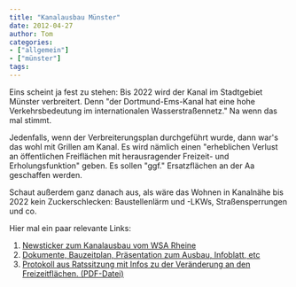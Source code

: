 ```yaml
---
title: "Kanalausbau Münster"
date: 2012-04-27
author: Tom
categories:
- ["allgemein"]
- ["münster"]
tags:
---
```

<p>Eins scheint ja fest zu stehen: Bis 2022 wird der Kanal im Stadtgebiet Münster verbreitert. Denn "der Dortmund-Ems-Kanal hat eine hohe Verkehrsbedeutung im internationalen Wasserstraßennetz." Na wenn das mal stimmt. 
</p><p>
Jedenfalls, wenn der Verbreiterungsplan durchgeführt wurde, dann war's das wohl mit Grillen am Kanal. Es wird nämlich einen "erheblichen Verlust an öffentlichen Freiflächen mit herausragender Freizeit- und Erholungsfunktion" geben. Es sollen "ggf." Ersatzflächen an der Aa geschaffen werden. 
</p><p>
Schaut außerdem ganz danach aus, als wäre das Wohnen in Kanalnähe bis 2022 kein Zuckerschlecken: Baustellenlärm und -LKWs, Straßensperrungen und co.  
</p>
Hier mal ein paar relevante Links: 
<ol>
	<li><a href="http://www.wsa-rheine.wsv.de/aktuelles/Bauprojekte/Stadtstrecke_Muenster_neu/index.html">Newsticker zum Kanalausbau vom WSA Rheine</a>
</li><li><a href="http://www.wsa-rheine.wsv.de/aktuelles/Bauprojekte/Stadtstrecke_Muenster_neu/Downloads/index.html">Dokumente, Bauzeitplan, Präsentation zum Ausbau, Infoblatt, etc</a>
</li>	<li></a><a href="https://www.stadt-muenster.de/sessionnet/sessionnetbi/vo0050.php?__kvonr=2004033064&voselect=7792">Protokoll aus Ratssitzung mit Infos zu der Veränderung an den Freizeitflächen. (PDF-Datei)
</a></li>
</ol>



